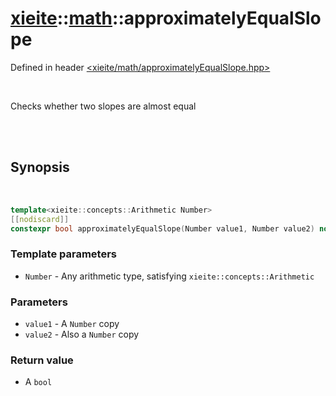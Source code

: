 # [xieite](../../README.md)::[math](../math.md)::approximatelyEqualSlope
Defined in header [<xieite/math/approximatelyEqualSlope.hpp>](../../include/xieite/math/approximatelyEqualSlope.hpp)

<br/>

Checks whether two slopes are almost equal

<br/><br/>

## Synopsis

<br/>

```cpp
template<xieite::concepts::Arithmetic Number>
[[nodiscard]]
constexpr bool approximatelyEqualSlope(Number value1, Number value2) noexcept;
```
### Template parameters
- `Number` - Any arithmetic type, satisfying `xieite::concepts::Arithmetic`
### Parameters
- `value1` - A `Number` copy
- `value2` - Also a `Number` copy
### Return value
- A `bool`

